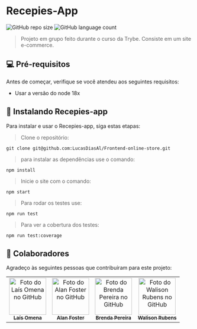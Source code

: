 # Recepies-App

![GitHub repo size](https://img.shields.io/github/repo-size/LucasDiasAl/Frontend-online-store?style=for-the-badge)
![GitHub language count](https://img.shields.io/github/languages/count/LucasDiasAl/Frontend-online-store?style=for-the-badge)

> Projeto em grupo feito durante o curso da Trybe. Consiste em um site e-commerce.

## 💻 Pré-requisitos

Antes de começar, verifique se você atendeu aos seguintes requisitos:

* Usar a versão do node 18x

## 🚀 Instalando Recepies-app

Para instalar e usar o Recepies-app, siga estas etapas:
> Clone o repositório:
```
git clone git@github.com:LucasDiasAl/Frontend-online-store.git
```
> para instalar as dependências use o comando:
```
npm install
```
>Inicie o site com o comando:
```
npm start
```
>Para rodar os testes use:
```
npm run test
```
>Para ver a cobertura dos testes:
```
npm run test:coverage
```

## 🤝 Colaboradores

Agradeço às seguintes pessoas que contribuíram para este projeto:

<table>
  <tr>
    <td align="center">
      <a href="https://github.com/laisOmena">
        <img src="https://avatars.githubusercontent.com/u/42827991?v=4" width="100px;" alt="Foto do Laís Omena no GitHub"/><br>
        <sub>
          <b>Laís Omena</b>
        </sub>
      </a>
    </td>
    <td align="center">
      <a href="https://github.com/Foster-Alan">
        <img src="https://avatars.githubusercontent.com/u/106279989?v=4" width="100px;" alt="Foto do Alan Foster no GitHub"/><br>
        <sub>
          <b>Alan Foster</b>
        </sub>
      </a>
    </td>
    <td align="center">
      <a href="https://github.com/brendagusmao">
        <img src="https://avatars.githubusercontent.com/u/106771748?v=4" width="100px;" alt="Foto do Brenda Pereira no GitHub"/><br>
        <sub>
          <b>Brenda Pereira</b>
        </sub>
      </a>
    </td>
     <td align="center">
      <a href="https://github.com/Rubens-Developer">
        <img src="https://avatars.githubusercontent.com/u/28028107?v=4" width="100px;" alt="Foto do Walison Rubens no GitHub"/><br>
        <sub>
          <b>Walison Rubens</b>
        </sub>
      </a>
    </td>
  </tr>
</table>
